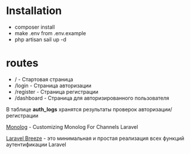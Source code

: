 # Installation

- composer install
- make .env from .env.example
- php artisan sail up -d

# routes

- / - Стартовая страница
- /login - Страница авторизации
- /register - Страница регистрации
- /dashboard - Страница для авторизированного пользователя

В таблице **auth_logs** хранятся результаты проверок авторизации/регистрации

[Monolog](https://laravel.com/docs/10.x/logging#monolog-channel-customization) - Customizing Monolog For Channels
Laravel

[Laravel Breeze](https://github.com/laravel/breeze) - это минимальная и простая реализация всех функций аутентификации
Laravel
